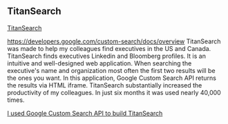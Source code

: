 ## TitanSearch

[TitanSearch](https://dkapper01.github.io/TitanHouseSearch/)

https://developers.google.com/custom-search/docs/overview
TitanSearch was made to help my colleagues find executives in the US and Canada. TitanSearch finds executives Linkedin and Bloomberg profiles. It is an intuitive and well-designed web application. When searching the executive's name and organization most often the first two results will be the ones you want. In this application, Google Custom Search API returns the results via HTML iframe. TitanSearch substantially increased the productivity of my colleagues. In just six months it was used nearly 40,000 times.

[I used Google Custom Search API to build TitanSearch](https://developers.google.com/custom-search/docs/overview)


